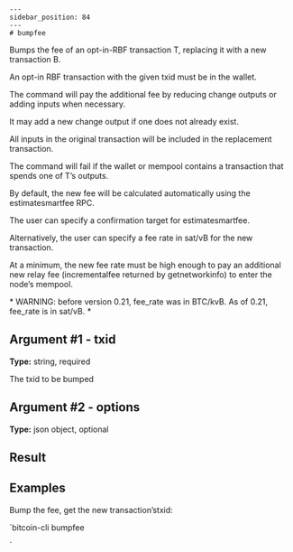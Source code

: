 
    ---
    sidebar_position: 84
    ---
    # bumpfee

Bumps the fee of an opt-in-RBF transaction T, replacing it with a new transaction B.

An opt-in RBF transaction with the given txid must be in the wallet.

The command will pay the additional fee by reducing change outputs or adding inputs when necessary.

It may add a new change output if one does not already exist.

All inputs in the original transaction will be included in the replacement transaction.

The command will fail if the wallet or mempool contains a transaction that spends one of T’s outputs.

By default, the new fee will be calculated automatically using the estimatesmartfee RPC.

The user can specify a confirmation target for estimatesmartfee.

Alternatively, the user can specify a fee rate in sat/vB for the new transaction.

At a minimum, the new fee rate must be high enough to pay an additional new relay fee (incrementalfee returned by getnetworkinfo) to enter the node’s mempool.

\* WARNING: before version 0.21, fee\_rate was in BTC/kvB. As of 0.21, fee\_rate is in sat/vB. \*

## Argument #1 - txid

**Type:** string, required

The txid to be bumped

## Argument #2 - options

**Type:** json object, optional

## Result

## Examples

Bump the fee, get the new transaction’stxid:

`bitcoin-cli bumpfee <txid>

`